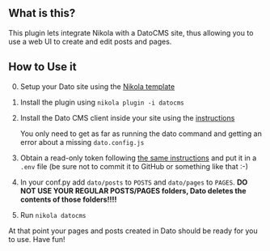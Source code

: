 What is this?
-------------

This plugin lets integrate Nikola with a DatoCMS site, thus allowing you to use
a web UI to create and edit posts and pages.

How to Use it
-------------

0. Setup your Dato site using the [Nikola template](https://dashboard.datocms.com/account/sites/template?name=Nikola&siteId=4150)
1. Install the plugin using ``nikola plugin -i datocms``
2. Install the Dato CMS client inside your site using the [instructions](https://docs.datocms.com/other/basic-usage.html)

   You only need to get as far as running the dato command and getting an error about a missing ``dato.config.js``

3. Obtain a read-only token following [the same instructions](https://docs.datocms.com/other/basic-usage.html)
   and put it in a ``.env`` file (be sure not to commit it to GitHub or something like that :-)

4. In your conf.py add ``dato/posts`` to ``POSTS`` and ``dato/pages`` to ``PAGES``. **DO NOT USE YOUR REGULAR POSTS/PAGES folders, Dato deletes the contents of those folders!!!!**

5. Run ``nikola datocms``

At that point your pages and posts created in Dato should be ready for you to use. Have fun!